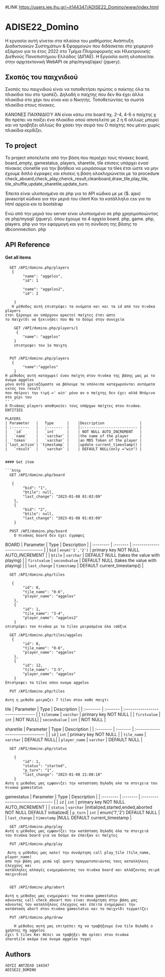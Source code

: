 #LINK
https://users.iee.ihu.gr/~it144347/ADISE22_Domino/www/index.html
# ADISE22_Domino

Η εργασία αυτή γίνεται στα πλαίσια του μαθήματος Ανάπτυξη Διαδικτυακών Συστημάτων & Εφαρμογών που διδάσκεται στο χειμερινό εξάμηνο για το έτος 2022 στο Τμήμα Πληροφορικής και Ηλεκτρονικής Διεθνούς Πανεπιστήμιου Ελλάδος (ΔΙΠΑΕ). Η Εργασία αυτή υλοποιείται στην αρχιτεκτονική WebAPI σε php/mysql/ajax/ (jquery).


## Σκοπός του παιχνιδιού
Σκοπός του παιχνιδιού είναι να τοποθετήσει πρώτος
ο παίκτης όλα τα πλακίδια του στο τραπέζι. Δηλαδή ο παίχτης που
δεν θα έχει άλλα πλακίδια στο χέρι του είναι και ο Νικητής. Τοποθετώντας τα σωστά πλακίδια
στους πίνακες.

ΚΑΝΟΝΕΣ ΠΑΙΧΝΙΔΙΟΎ
ΑΝ είναι κάτω στο board πχ. 2-4, 4-6 ο παίχτης χ θα πρέπει να παίξει ένα πλακίδιο οπού αποτελείτε
με 2 η 6 αλλιώς μπορεί και να τραβήξει αλλιώς θα χάσει την σειρά του
Ο παίχτης που μένει χωρίς πλακίδια κερδίζει.

## Το project
Το project αποτελείτε από την βάση που περιέχει τους πίνακες
board, board_empty, gamestatus, players, sharetile, tile
επισεις υπάρχει ενασ πίνακας clonetile για την βοήθεια
να μοιράσουμε τα tiles έτσι ώστε να μην έχουμε διπλό έγραφες και επισεις η βάση ολοκληρώνεται
με τα procedure check_aboard,check_play,cherck_result,cleanboard,draw_tile,play_tile,
tile_shuffle,update_sharetile,update_turn.

Έπειτα είναι υλοποιημένο σε php για το API κώδικα με με ($. ajax) javascript κώδικα για την μεριά του client Και τα κατάλληλα css
για τα html αρχεία και to bootstrap

Ενώ από την μεριά του server είναι υλοποιημένο σε php χρησιμοποιώντας σε php/mysql/ (jquery).
όπου έχουμε τα 4 αρχεία board. php, game. php, players. php για την εφαρμογή και για τη σύνδεση της βάσης
το dbconnnection. php
## API Reference

#### Get all items

```http
  GET /API/domino.php/players
   {
        "name": "aggelos",
        "id": 1
         
        "name": "aggelos2",
        "id": 2
    
    }
   Η μέθοδος αυτή επιστρέφει τα ονόματα και και τα id από τον πινάκα players
έτσι ξέρουμε αν υπάρχουν αρκετοί παίχτες έτσι ώστε
το παιχνίδι να ξεκινήσει που θα το δούμε στην συνεχεία

    GET /API/domino.php/players/1
     {
        "name": "aggelos"
    }
    επιστρεφει τον 1ο παιχτη
    
```
```http
  PUT /API/domino.php/players
   {
        "name":"aggelos"
    }
Η μέθοδος αυτή καταχωρεί έναν παίχτη στον πινάκα της βάσης μας με το όνομα aggelos
μόνο αυτό χρειαζόμαστε να βάλουμε τα υπόλοιπα καταχωρούνται αυτόματα εκτός του result
που παίρνει την τιμή =' win' μόνο αν ο παίχτης δεν έχει αλλά Ντόμινο στο χέρι του
'' '
Ο Πινάκας players αποθηκεύει τους υπάρχων παίχτες στον πινάκα.
ENTITIES

PLAYERS 
| Parameter   |   Type      |    |Description                |
| :--------   |   :-------  |    |:------------------------- |
|   `id`      |   `int`     |    | NOT NULL AUTO_INCREMENT   |
|   `name`    |   `varchar` |    |the name of the player     |
|  `token`    |   `varchar` |    |an MD5 Token of the player |
|`last_action`| `timestamp` |    |update current_timestamp() |
|   `result`  |   `varchar` |    | DEFAULT NULL(only ="win") |


#### Get item

```http
  GET /API/domino.php/board

   {
        "bid": "1",
        "btile": null,
        "last_change": "2023-01-08 01:03:09"
    },
    {
        "bid": "2",
        "btile": null,
        "last_change": "2023-01-08 01:03:09"
    }
```
```http
  POST /API/domino.php/board
    Ο πινάκας board δεν έχει έγραφες
```
BOARD
| Parameter | Type     | Description                       |
| :-------- | :------- | :-------------------------------- |
| `bid`      |  `enum('1','2')`   | primary key NOT NULL AUTO_INCREMENT |
| `btile`      |  `varchar`   | DEFAULT NULL (takes the value with playing) |
| `firstvalue`      |  `secondvalue`   | DEFAULT NULL (takes the value with playing) |
| `last_change`      |  `timestamp`   | DEFAULT current_timestamp() |

```http
  GET /API/domino.php/tiles

   {
        "id": 0,
        "tile_name": "0-6",
        "player_name": "aggelos"
    },
    {
        "id": 1,
        "tile_name": "3-4",
        "player_name": "aggelos2"
    }
επιστρέφει τον πινάκα με τα tiles μοιρασμένα όλα ισάξια

```

```http
  GET /API/domino.php/tiles/aggelos
   {
        "id": 0,
        "tile_name": "0-6",
        "player_name": "aggelos"
    },
    {
        "id": 12,
        "tile_name": "3-5",
        "player_name": "aggelos"
    }
Επιστρεφει τα tiles οπου ονομα aggelos 
```
```http
  PUT /API/domino.php/tiles

Αυτη η μεθοδο μοιραζει 7 tiles στον καθε παιχτι
```
tile
| Parameter | Type     | Description                       |
| :-------- | :------- | :-------------------------------- |
| `tilename`      |  `varchar`   | primary key NOT NULL |
| `firstvalue`      |  `int`   | NOT NULL|
| `secondvalue`      |  `int`   | NOT NULL |

sharetile
| Parameter | Type     | Description                       |
| :-------- | :------- | :-------------------------------- |
| `id`      |  `int`   | primary key NOT NULL |
| `tile_name`      |  `varchar`   | DEFAULT NULL|
| `player_name`      |  `varchar`   | DEFAULT NULL |

```http
  GET /API/domino.php/status
    
    {
        "id": 1,
        "status": "started",
        "p_turn": "1",
        "last_change": "2023-01-08 21:08:18"
    }
Αυτη η μεθοδος μας εμφανιζει την κατασταση δηλαδη ολα τα στοιχεια του πινακα gamestatus
```

gamestatus
| Parameter | Type     | Description                       |
| :-------- | :------- | :-------------------------------- |
| `id`      |  `int`   | primary key NOT NULL AUTO_INCREMENT |
| `status`      |  `varchar`   |initialized,started,ended,aborted NOT NULL DEFAULT initialized|
| `p_turn`      |  `int`   | enum('1','2') DEFAULT NULL |
| `last_change`      |  `timestamp`   |NULL DEFAULT current_timestamp |


```http
  GET /API/domino.php/play
Αυτή η μέθοδος μας εμφανίζει την κατάσταση δηλαδή όλα τα στοιχειά
του πινάκα board για να δούμε αν έπαιξαν οι παίχτες
```
```http
  PUT /API/domino.php/play
    
 Aυτη η μέθοδος μας καλεί την συνάρτηση call play_tile (tile_name, player_name)
από την βάση μας μεσώ sql query πραγματοποιώντας τους καταλλήλους έλεγχους και
κατάλληλες αλλαγές ενημερώνοντας τον πινάκα board και αλλάζοντας σειρά παιχνιδιού
    
```

```http
  GET /API/domino.php/abort
  
Αυτή η μέθοδος μας ενημερώνει τον πινάκα gamestatus
κάνοντας call check_aboart που είναι συνάρτηση στην βάση μας
κάνοντας του καταλλήλους έλεγχους και έπειτα ενημερώνει την
κατάσταση abort στον πινάκα gamestatus και το παιχνίδι τερματίζει
```



```http
  PUT /API/domino.php/draw

    Η μέθοδος αυτή μας επιτρέπει πχ να τραβήξουμε ένα tile δηλαδή ο χρήστης πχ aggelos
έχει 5 tiles Και θέλει να τραβήξει θα ορίσει στον πινάκα
sharetile ακόμα ένα όνομα aggelos τυχαί
```







## Authors

    ΛΟΥΣΙ ΑΝΤΖΕΛΟ 144347
    ADISE22_DOMINO

